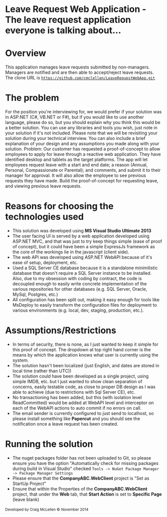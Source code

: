 Leave Request Web Application - The leave request application everyone is talking about...
=============================

Overview
========
This application manages leave requests submitted by non-managers. Managers are notified and are then able to accept/reject leave requests.
The clone URL is
<code>https://github.com/cmclellen/LeaveRequestWebApp.git</code>

The problem
===========

For the position you're interviewing for, we would prefer if your solution was in ASP.NET (C#, VB.NET or F#), but if you would like to use another language, please do so, but you should explain why you think this would be a better solution.
You can use any libraries and tools you wish, just note in your solution if it's not included. Please note that we will be revisiting your solution during your technical interview.
You can also include a brief explanation of your design and any assumptions you made along with your solution.
Problem:
Our customer has requested a proof-of-concept to allow employees to apply for leave through a reactive web application.
They have identified desktop and tablets as the target platforms.
The app will let employees request leave with a start and end date; a reason (Annual, Personal, Compassionate or Parental); and comments, and submit it to their manager for approval.
It will also allow the employee to see previous requests they have made.
Build the proof-of-concept for requesting leave, and viewing previous leave requests.

Reasons for choosing the technologies used
==========================================
<ul>
    <li>This solution was developed using <strong>MS Visual Studio Ultimate 2013</strong></li>
    <li>The user facing UI is served by a web application developed using ASP.NET MVC, and that was just to try keep things simple (ease of proof of concept), but it could have been a simple ExpressJs framework as the core of the workings lie in the javascript (client side).</li>
    <li>The web API was developed using ASP.NET WebAPI because of it's ease of setup, deployment, etc.</li>
    <li>Used a SQL Server CE database because it is a standalone minimilistic database that doesn't require a SQL Server instance to be installed. Also, due to my obsession with coding by contract, the code is decoupled enough to easily write concrete implementation of the various repositories for other databases (e.g. SQL Server, Oracle, MySql, Postgres, etc.)</li>
    <li>All configuration has been split out, making it easy enough for tools like MsDeploy to easily transform the configuration files for deployment to various environments (e.g. local, dev, staging, production, etc.).</li>
</ul>

Assumptions/Restrictions
========================
<ul>
  <li>In terms of security, there is none, as I just wanted to keep it simple for this proof of concept. The dropdown at top right hand corner is the means by which the application knows what user is currently using the system.</li>
  <li>The solution hasn't been localized (just English, and dates are stored in local time (rather than UTC))</li>
  <li>The solution could have been developed as a single project, using simple IMDB, etc. but I just wanted to show clean separation of concerns, easily testable code, as close to proper DB design as I was able to achieve (due to restrictions with Sql Server CE), etc.</li>
  <li>No transactioning has been added, but this (with isolation level ReadCommitted) would be added at WebAPI level and interceptor on each of the WebAPI actions to auto commit if no errors on call.</li>
  <li>The email sender is currently configured to just send to localhost, so please install something like <strong>Papercut</strong> and you should see the notification once a leave request has been created.</li>
</ul>

Running the solution
====================
<ul>
  <li>
    The nuget packages folder has not been uploaded to Git, so please ensure you have the option "Automatically check for missing packages during build in Visual Studio" checked
    <code>Tools -> NuGet Package Manager -> Package Manager Settings</code>
  </li>
  <li>Please ensure that the <strong>CompanyABC.WebClient</strong> project is "Set as StartUp Project"</li>
  <li>Ensure that within the Properties of the <strong>CompanyABC.WebClient</strong> project, that under the <strong>Web</strong> tab, that <strong>Start Action</strong> is set to <strong>Specific Page</strong> (leave blank)</li>
</ul>

<small class="pull-right">Developed by Craig McLellen &copy;</small>
<small class="pull-right">November 2014</small>

